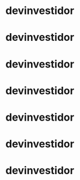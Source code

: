 # devinvestidor
# devinvestidor
# devinvestidor
# devinvestidor
# devinvestidor
# devinvestidor
# devinvestidor
